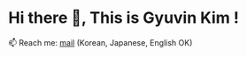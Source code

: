 # Hi there 👋, This is Gyuvin Kim !
📫 Reach me: [mail](mailto:gb.kim@postech.ac.kr) (Korean, Japanese, English OK)
